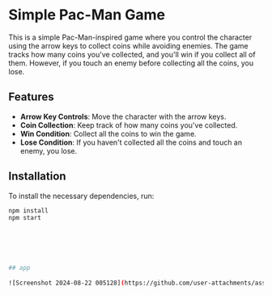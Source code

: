 # Simple Pac-Man Game

This is a simple Pac-Man-inspired game where you control the character using the arrow keys to collect coins while avoiding enemies. The game tracks how many coins you've collected, and you'll win if you collect all of them. However, if you touch an enemy before collecting all the coins, you lose.

## Features

- **Arrow Key Controls**: Move the character with the arrow keys.
- **Coin Collection**: Keep track of how many coins you've collected.
- **Win Condition**: Collect all the coins to win the game.
- **Lose Condition**: If you haven't collected all the coins and touch an enemy, you lose.

## Installation

To install the necessary dependencies, run:

```bash
npm install
npm start






## app
 
![Screenshot 2024-08-22 005128](https://github.com/user-attachments/assets/42a4dfda-4428-4941-9e77-6b5c074f7af5)

